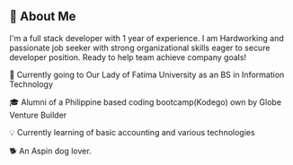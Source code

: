 ## 🚀 About Me
I'm a full stack developer with 1 year of experience. I am Hardworking and passionate job seeker with strong organizational skills eager to secure developer position. Ready to help team achieve company goals!

🏫 Currently going to Our Lady of Fatima University as an BS in Information Technology

🎓 Alumni of a Philippine based coding bootcamp(Kodego) own by Globe Venture Builder

💡 Currently learning of basic accounting and various technologies

🐕 An Aspin dog lover.

